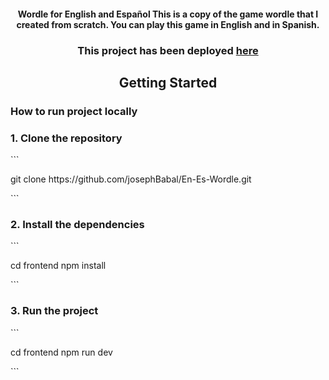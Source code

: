 <h4 align="center">  Wordle for English and Español
This is a copy of the game wordle that I created from scratch. You can play this game in English and in Spanish.
</h4>

<h3 align="center"> This project has been deployed <a href="https://en-es-wordle.vercel.app"> here </a> </h3>

<h2 align="center"> Getting Started </h2>

<h3> How to run project locally </h3>

<h3> 1. Clone the repository </h3>
``` 
<p> 
    git clone https://github.com/josephBabal/En-Es-Wordle.git
</p>
```

<h3> 2. Install the dependencies </h3>
```
<p>
cd frontend
npm install
</p>
```


<h3> 3. Run the project </h3>
```
<p>
cd frontend
npm run dev
</p>
```
